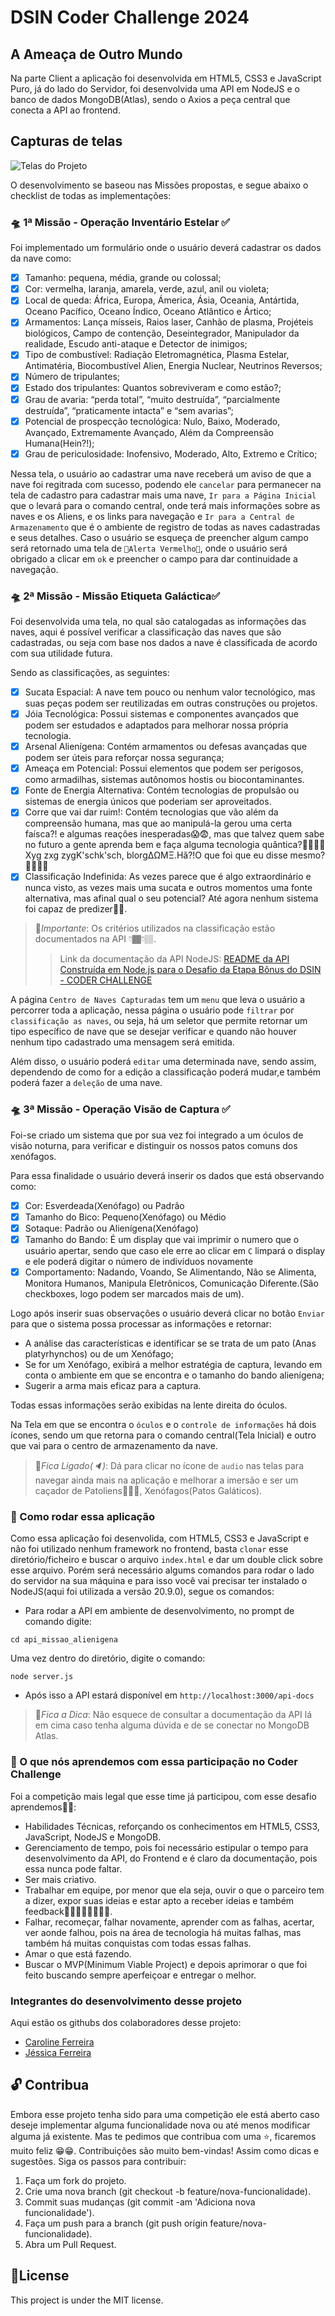 # DSIN Coder Challenge 2024

## A Ameaça de Outro Mundo
Na parte Client a aplicação foi desenvolvida em HTML5, CSS3 e JavaScript Puro, já do lado do Servidor, foi desenvolvida uma API em NodeJS e o banco de dados MongoDB(Atlas), sendo o Axios a peça central que conecta a API ao frontend.

## Capturas de telas
![Telas do Projeto](https://github.com/jessieFerrS/Etapa-Bonus-DSIN-Coder-Challenge-2024/blob/main/imagens/telas_do_projeto.png)

O desenvolvimento se baseou nas Missões propostas, e segue abaixo o checklist de todas as implementações: 

### 🛸 1ª Missão - Operação Inventário Estelar ✅
Foi implementado um formulário onde o usuário deverá cadastrar os dados da nave como: 

- [x] Tamanho: pequena, média, grande ou colossal;
- [x] Cor: vermelha, laranja, amarela, verde, azul, anil ou violeta;
- [x] Local de queda: África, Europa, Ámerica, Ásia, Oceania, Antártida, Oceano Pacífico, Oceano Índico, Oceano Atlântico e Ártico;
- [x] Armamentos: Lança mísseis, Raios laser, Canhão de plasma, Projéteis biológicos, Campo de contenção, Deseintegrador, Manipulador da realidade, Escudo anti-ataque e Detector de inimigos;
- [x] Tipo de combustível: Radiação Eletromagnética, Plasma Estelar, Antimatéria, Biocombustível Alien, Energia Nuclear, Neutrinos Reversos;
- [x] Número de tripulantes;
- [x] Estado dos tripulantes: Quantos sobreviveram e como estão?;
- [x] Grau de avaria: “perda total”, “muito destruída”, “parcialmente destruída”, “praticamente intacta” e “sem avarias”;
- [x] Potencial de prospecção tecnológica: Nulo, Baixo, Moderado, Avançado, Extremamente Avançado, Além da Compreensão Humana(Hein?!);
- [x] Grau de periculosidade: Inofensivo, Moderado, Alto, Extremo e Crítico;

Nessa tela, o usuário ao cadastrar uma nave receberá um aviso de que a nave foi regitrada com sucesso, podendo ele `cancelar` para permanecer na tela de cadastro para cadastrar mais uma nave, `Ir para a Página Inicial` que o levará para o comando central, onde terá mais informações sobre as naves e os Aliens, e os links para navegação e `Ir para a Central de Armazenamento` que é o ambiente de registro de todas as naves cadastradas e seus detalhes. Caso o usuário se esqueça de preencher algum campo será retornado uma tela de `🚨Alerta Vermelho🚨`, onde o usuário será obrigado a clicar em `ok` e preencher o campo para dar continuidade a navegação.

### 🛸 2ª Missão - Missão Etiqueta Galáctica✅
Foi desenvolvida uma tela, no qual são catalogadas as informações das naves, aqui é possível verificar a classificação das naves que são cadastradas, ou seja com base nos dados a nave é classificada de acordo com sua utilidade futura.

Sendo as classificações, as seguintes:

- [x]  Sucata Espacial: A nave tem pouco ou nenhum valor tecnológico, mas suas peças podem ser reutilizadas em outras construções ou projetos.
- [x]  Jóia Tecnológica: Possui sistemas e componentes avançados que podem ser estudados e adaptados para melhorar nossa própria tecnologia.
- [x]  Arsenal Alienígena: Contém armamentos ou defesas avançadas que podem ser úteis para reforçar nossa segurança;
- [x]  Ameaça em Potencial: Possui elementos que podem ser perigosos, como armadilhas, sistemas autônomos hostis ou biocontaminantes.
- [x]  Fonte de Energia Alternativa: Contém tecnologias de propulsão ou sistemas de energia únicos que poderiam ser aproveitados.
- [x]  Corre que vai dar ruim!: Contém tecnologias que vão além da compreensão humana, mas que ao manipulá-la gerou uma certa faísca?! e algumas reações inesperadas😱😨, mas que talvez quem sabe no futuro a gente aprenda bem e faça alguma tecnologia quântica?🫣😬😵‍💫Xyg zxg zygK'schk'sch, blorgΔΩΜΞ.Hã?!O que foi que eu disse mesmo?😵‍💫😵‍💫
- [x]  Classificação Indefinida: As vezes parece que é algo extraordinário e nunca visto, as vezes mais uma sucata e outros momentos uma fonte alternativa, mas afinal qual o seu potencial? Até agora nenhum sistema foi capaz de predizer🤔🤔.

>📌*Importante*: Os critérios utilizados na classificação estão documentados na API 👇🏾👇🏽.
>> Link da documentação da API NodeJS: [README da API Construída em Node.js para o Desafio da Etapa Bônus do DSIN - CODER CHALLENGE](https://github.com/jessieFerrS/Etapa-Bonus-DSIN-Coder-Challenge-2024/blob/main/api_missao_alienigena/README.md)

A página `Centro de Naves Capturadas` tem um `menu` que leva o usuário a percorrer toda a aplicação, nessa página o usuário pode `filtrar` por `classificação as naves`, ou seja, há um seletor que permite retornar um tipo específico de nave que se desejar verificar e quando não houver nenhum tipo cadastrado uma mensagem será emitida.

Além disso, o usuário poderá `editar` uma determinada nave, sendo assim, dependendo de como for a edição a classificação poderá mudar,e também poderá fazer a `deleção` de uma nave.

### 🛸 3ª Missão - Operação Visão de Captura ✅
Foi-se criado um sistema que por sua vez foi integrado a um óculos de visão noturna, para verificar e distinguir os nossos patos comuns dos xenófagos.

Para essa finalidade o usuário deverá inserir os dados que está observando como:
- [x]  Cor: Esverdeada(Xenófago) ou Padrão
- [x]  Tamanho do Bico: Pequeno(Xenófago) ou Médio
- [x]  Sotaque: Padrão ou Alienígena(Xenófago)
- [x]  Tamanho do Bando: É um display que vai imprimir o numero que o usuário apertar, sendo que caso ele erre ao clicar em `C` limpará o display e ele poderá digitar o número de indivíduos novamente
- [x]  Comportamento: Nadando, Voando, Se Alimentando, Não se Alimenta, Monitora Humanos, Manipula Eletrônicos, Comunicação Diferente.(São checkboxes, logo podem ser marcados mais de um).

Logo após inserir suas observações o usuário deverá clicar no botão `Enviar` para que o sistema possa processar as informações e retornar:
- A análise das características e identificar se se trata de um pato (Anas platyrhynchos) ou de um Xenófago;
- Se for um Xenófago, exibirá a melhor estratégia de captura, levando em conta o ambiente em que se encontra e o tamanho do bando alienígena;
- Sugerir a arma mais eficaz para a captura. 

Todas essas informações serão exibidas na lente direita do óculos.

Na Tela em que se encontra o `óculos` e o `controle de informações` há dois ícones, sendo um que retorna para o comando central(Tela Inicial) e outro que vai para o centro de armazenamento da nave.

>📌*Fica Ligado(🔈)*: Dá para clicar no ícone de `audio` nas telas para navegar ainda mais na aplicação e melhorar a imersão e ser um caçador de Patoliens😬😱🤣, Xenófagos(Patos Galáticos).

### 🎡 Como rodar essa aplicação 
Como essa aplicação foi desenvolida, com HTML5, CSS3 e JavaScript e não foi utilizado nenhum framework no frontend, basta `clonar` esse diretório/ficheiro e buscar o arquivo `index.html` e dar um double click sobre esse arquivo. Porém será necessário algums comandos para rodar o lado do servidor na sua máquina e para isso você vai precisar ter instalado o NodeJS(aqui foi utilizada a versão 20.9.0), segue os comandos:
- Para rodar a API em ambiente de desenvolvimento, no prompt de comando digite:
```
cd api_missao_alienigena
```
Uma vez dentro do diretório, digite o comando:
```
node server.js
```
- Após isso a API estará disponível em `http://localhost:3000/api-docs`

>📌*Fica a Dica*: Não esquece de consultar a documentação da API lá em cima caso tenha alguma dúvida e de se conectar no MongoDB Atlas.

### 📝 O que nós aprendemos com essa participação no Coder Challenge
Foi a competição mais legal que esse time já participou, com esse desafio aprendemos🥳🎉:
- Habilidades Técnicas, reforçando os conhecimentos em HTML5, CSS3, JavaScript, NodeJS e MongoDB.
- Gerenciamento de tempo, pois foi necessário estipular o tempo para desenvolvimento da API, do Frontend e é claro da documentação, pois essa nunca pode faltar.
- Ser mais criativo.
- Trabalhar em equipe, por menor que ela seja, ouvir o que o parceiro tem a dizer, expor suas ideias e estar apto a receber ideias e também feedback🫱🏾‍🫲🏽🤜🏽🤛🏾.
- Falhar, recomeçar, falhar novamente, aprender com as falhas, acertar, ver aonde falhou, pois na área de tecnologia há muitas falhas, mas também há muitas conquistas com todas essas falhas.
- Amar o que está fazendo.
- Buscar o MVP(Minimum Viable Project) e depois aprimorar o que foi feito buscando sempre aperfeiçoar e entregar o melhor.

### Integrantes do desenvolvimento desse projeto
Aqui estão os githubs dos colaboradores desse projeto:
- [Caroline Ferreira](https://github.com/CarolFerr)
- [Jéssica Ferreira](https://github.com/jessieFerrS)

## 🔓 Contribua
Embora esse projeto tenha sido para uma competição ele está aberto caso deseje implementar alguma funcionalidade nova ou até menos modificar alguma já existente. Mas te pedimos que contribua com uma ⭐, ficaremos muito feliz 😁😁.
Contribuições são muito bem-vindas! Assim como dicas e sugestões. Siga os passos para contribuir:
1. Faça um fork do projeto.
2. Crie uma nova branch (git checkout -b feature/nova-funcionalidade).
3. Commit suas mudanças (git commit -am 'Adiciona nova funcionalidade').
4. Faça um push para a branch (git push origin feature/nova-funcionalidade).
5. Abra um Pull Request.

## 📜License
This project is under the MIT license.

